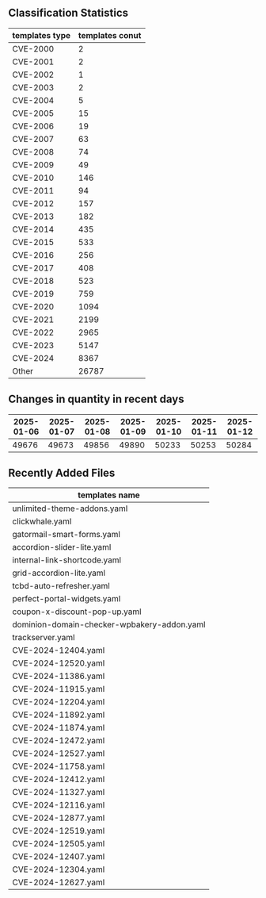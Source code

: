## Classification Statistics
| templates type | templates conut | 
| --- | --- |
| CVE-2000 | 2 |
| CVE-2001 | 2 |
| CVE-2002 | 1 |
| CVE-2003 | 2 |
| CVE-2004 | 5 |
| CVE-2005 | 15 |
| CVE-2006 | 19 |
| CVE-2007 | 63 |
| CVE-2008 | 74 |
| CVE-2009 | 49 |
| CVE-2010 | 146 |
| CVE-2011 | 94 |
| CVE-2012 | 157 |
| CVE-2013 | 182 |
| CVE-2014 | 435 |
| CVE-2015 | 533 |
| CVE-2016 | 256 |
| CVE-2017 | 408 |
| CVE-2018 | 523 |
| CVE-2019 | 759 |
| CVE-2020 | 1094 |
| CVE-2021 | 2199 |
| CVE-2022 | 2965 |
| CVE-2023 | 5147 |
| CVE-2024 | 8367 |
| Other | 26787 |
## Changes in quantity in recent days
|2025-01-06 | 2025-01-07 | 2025-01-08 | 2025-01-09 | 2025-01-10 | 2025-01-11 | 2025-01-12|
|--- | ------ | ------ | ------ | ------ | ------ | ---|
|49676 | 49673 | 49856 | 49890 | 50233 | 50253 | 50284|
## Recently Added Files
| templates name | 
| --- |
| unlimited-theme-addons.yaml |
| clickwhale.yaml |
| gatormail-smart-forms.yaml |
| accordion-slider-lite.yaml |
| internal-link-shortcode.yaml |
| grid-accordion-lite.yaml |
| tcbd-auto-refresher.yaml |
| perfect-portal-widgets.yaml |
| coupon-x-discount-pop-up.yaml |
| dominion-domain-checker-wpbakery-addon.yaml |
| trackserver.yaml |
| CVE-2024-12404.yaml |
| CVE-2024-12520.yaml |
| CVE-2024-11386.yaml |
| CVE-2024-11915.yaml |
| CVE-2024-12204.yaml |
| CVE-2024-11892.yaml |
| CVE-2024-11874.yaml |
| CVE-2024-12472.yaml |
| CVE-2024-12527.yaml |
| CVE-2024-11758.yaml |
| CVE-2024-12412.yaml |
| CVE-2024-11327.yaml |
| CVE-2024-12116.yaml |
| CVE-2024-12877.yaml |
| CVE-2024-12519.yaml |
| CVE-2024-12505.yaml |
| CVE-2024-12407.yaml |
| CVE-2024-12304.yaml |
| CVE-2024-12627.yaml |
